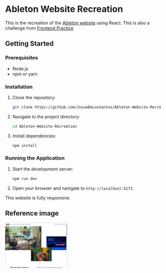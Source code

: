 # Ableton Website Recreation

This is the recreation of the [Ableton website](https://www.ableton.com/en/) using React. This is also a challenge from [Frontend Practice](https://www.frontendpractice.com/)

## Getting Started

### Prerequisites

-   Node.js
-   npm or yarn

### Installation

1. Clone the repository:
    ```bash
    git clone https://github.com/JosueDeLosSantos/Ableton-Website-Recreation.git
    ```
2. Navigate to the project directory:
    ```bash
    cd Ableton-Website-Recreation
    ```
3. Install dependencies:
    ```bash
    npm install
    ```

### Running the Application

1. Start the development server:
    ```bash
    npm run dev
    ```
2. Open your browser and navigate to `http://localhost:5173`.

This website is fully responsive.

## Reference image

<img width="200" src="./public/Ableton.jpg">
